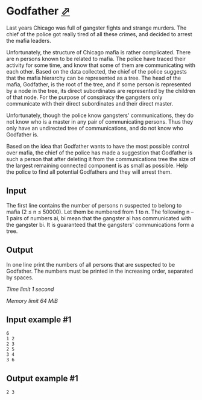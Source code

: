 # Godfather [⬀](https://www.e-olymp.com/en/problems/5366)

Last years Chicago was full of gangster fights and strange murders. The chief of the police got really tired of all these crimes, and decided to arrest the mafia leaders.

Unfortunately, the structure of Chicago mafia is rather complicated. There are n persons known to be related to mafia. The police have traced their activity for some time, and know that some of them are communicating with each other. Based on the data collected, the chief of the police suggests that the mafia hierarchy can be represented as a tree. The head of the mafia, Godfather, is the root of the tree, and if some person is represented by a node in the tree, its direct subordinates are represented by the children of that node. For the purpose of conspiracy the gangsters only communicate with their direct subordinates and their direct master.

Unfortunately, though the police know gangsters' communications, they do not know who is a master in any pair of communicating persons. Thus they only have an undirected tree of communications, and do not know who Godfather is.

Based on the idea that Godfather wants to have the most possible control over mafia, the chief of the police has made a suggestion that Godfather is such a person that after deleting it from the communications tree the size of the largest remaining connected component is as small as possible. Help the police to find all potential Godfathers and they will arrest them.

## Input

The first line contains the number of persons n suspected to belong to mafia (2 ≤ n ≤ 50000). Let them be numbered from 1 to n. The following n – 1 pairs of numbers ai, bi mean that the gangster ai has communicated with the gangster bi. It is guaranteed that the gangsters' communications form a tree.

## Output

In one line print the numbers of all persons that are suspected to be Godfather. The numbers must be printed in the increasing order, separated by spaces.

_Time limit 1 second_

_Memory limit 64 MiB_

## Input example #1
```
6
1 2
2 3
2 5
3 4
3 6
```

## Output example #1
```
2 3
```
